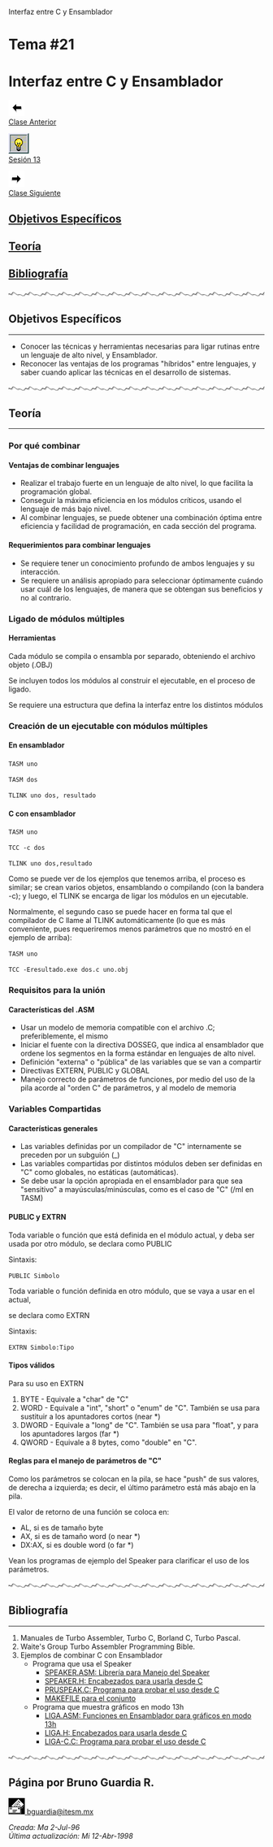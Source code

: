  Interfaz entre C y Ensamblador

Tema #21
========

Interfaz entre C y Ensamblador
==============================

[![Sesión Anterior](../../images/anterior.gif)  
Clase Anterior](clase20.md)

[![Sesión](../../images/light.gif)  
Sesión 13](../Sesiones/sv13.md)

[![Sesión Siguiente](../../images/sigue.gif)  
Clase Siguiente](../Temas/clase22.md)

[Objetivos Específicos](#objetivos-específicos)
----------------------------------

[Teoría](#teoría)
-----------------

[Bibliografía](#bibliografía)
-----------------------

![Línea de separación](../../images/waveline.gif)

## Objetivos Específicos
---------------------

*   Conocer las técnicas y herramientas necesarias para ligar rutinas entre un lenguaje de alto nivel, y Ensamblador.
*   Reconocer las ventajas de los programas "híbridos" entre lenguajes, y saber cuando aplicar las técnicas en el desarrollo de sistemas.

![Línea de separación](../../images/waveline.gif)

## Teoría
------

### Por qué combinar

#### Ventajas de combinar lenguajes

*   Realizar el trabajo fuerte en un lenguaje de alto nivel, lo que facilita la programación global.
*   Conseguir la máxima eficiencia en los módulos críticos, usando el lenguaje de más bajo nivel.
*   Al combinar lenguajes, se puede obtener una combinación óptima entre eficiencia y facilidad de programación, en cada sección del programa.

#### Requerimientos para combinar lenguajes

*   Se requiere tener un conocimiento profundo de ambos lenguajes y su interacción.
*   Se requiere un análisis apropiado para seleccionar óptimamente cuándo usar cuál de los lenguajes, de manera que se obtengan sus beneficios y no al contrario.

### Ligado de módulos múltiples

#### Herramientas

Cada módulo se compila o ensambla por separado, obteniendo el archivo objeto (.OBJ)

Se incluyen todos los módulos al construir el ejecutable, en el proceso de ligado.

Se requiere una estructura que defina la interfaz entre los distintos módulos

### Creación de un ejecutable con módulos múltiples

#### En ensamblador

`TASM uno`

`TASM dos`

`TLINK uno dos, resultado`

#### C con ensamblador

`TASM uno`

`TCC -c dos`

`TLINK uno dos,resultado`

Como se puede ver de los ejemplos que tenemos arriba, el proceso es similar; se crean varios objetos, ensamblando o compilando (con la bandera -c); y luego, el TLINK se encarga de ligar los módulos en un ejecutable.

Normalmente, el segundo caso se puede hacer en forma tal que el compilador de C llame al TLINK automáticamente (lo que es más conveniente, pues requeriremos menos parámetros que no mostró en el ejemplo de arriba):

`TASM uno`

`TCC -Eresultado.exe dos.c uno.obj`

### Requisitos para la unión

#### Características del .ASM

*   Usar un modelo de memoria compatible con el archivo .C; preferiblemente, el mismo
*   Iniciar el fuente con la directiva DOSSEG, que indica al ensamblador que ordene los segmentos en la forma estándar en lenguajes de alto nivel.
*   Definición "externa" o "pública" de las variables que se van a compartir
*   Directivas EXTERN, PUBLIC y GLOBAL
*   Manejo correcto de parámetros de funciones, por medio del uso de la pila acorde al "orden C" de parámetros, y al modelo de memoria

### Variables Compartidas

#### Características generales

*   Las variables definidas por un compilador de "C" internamente se preceden por un subguión (\_)
*   Las variables compartidas por distintos módulos deben ser definidas en "C" como globales, no estáticas (automáticas).
*   Se debe usar la opción apropiada en el ensamblador para que sea "sensitivo" a mayúsculas/minúsculas, como es el caso de "C" (/ml en TASM)

#### PUBLIC y EXTRN

Toda variable o función que está definida en el módulo actual, y deba ser usada por otro módulo, se declara como PUBLIC

Sintaxis:

`PUBLIC Simbolo`

Toda variable o función definida en otro módulo, que se vaya a usar en el actual,

se declara como EXTRN

Sintaxis:

`EXTRN Simbolo:Tipo`

#### Tipos válidos

Para su uso en EXTRN

1.  BYTE - Equivale a "char" de "C"
2.  WORD - Equivale a "int", "short" o "enum" de "C". También se usa para sustituir a los apuntadores cortos (near \*)
3.  DWORD - Equivale a "long" de "C". También se usa para "float", y para los apuntadores largos (far \*)
4.  QWORD - Equivale a 8 bytes, como "double" en "C".

#### Reglas para el manejo de parámetros de "C"

Como los parámetros se colocan en la pila, se hace "push" de sus valores, de derecha a izquierda; es decir, el último parámetro está más abajo en la pila.

El valor de retorno de una función se coloca en:

*   AL, si es de tamaño byte
*   AX, si es de tamaño word (o near \*)
*   DX:AX, si es double word (o far \*)

Vean los programas de ejemplo del Speaker para clarificar el uso de los parámetros.

![Línea de separación](../../images/waveline.gif)

## Bibliografía
------------

1.  Manuales de Turbo Assembler, Turbo C, Borland C, Turbo Pascal.
2.  Waite's Group Turbo Assembler Programming Bible.
3.  Ejemplos de combinar C con Ensamblador
    *   Programa que usa el Speaker
        *   [SPEAKER.ASM: Librería para Manejo del Speaker](../programa/speaker.asm)
        *   [SPEAKER.H: Encabezados para usarla desde C](../programa/speaker.h)
        *   [PRUSPEAK.C: Programa para probar el uso desde C](../programa/pruspeak.c)
        *   [MAKEFILE para el conjunto](../programa/makespk)
    *   Programa que muestra gráficos en modo 13h
        *   [LIGA.ASM: Funciones en Ensamblador para gráficos en modo 13h](../programa/liga.asm)
        *   [LIGA.H: Encabezados para usarla desde C](../programa/liga.h)
        *   [LIGA-C.C: Programa para probar el uso desde C](../programa/liga-c.c)

![Línea de separación](../../images/waveline.gif) 

## Página por Bruno Guardia R.

 [![Correo](../../images/mail.gif) bguardia@itesm.mx](mailto:bguardia@campus.ccm.itesm.mx)

_Creada: Ma 2-Jul-96_  
_Última actualización: Mi 12-Abr-1998_
